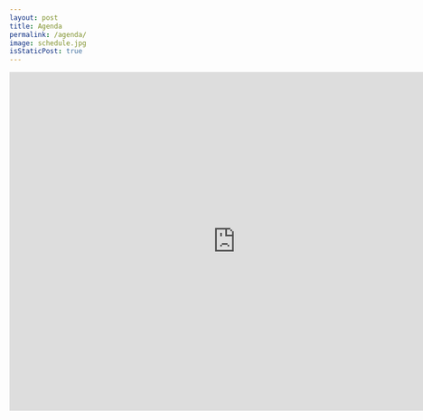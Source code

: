 ```yaml
---
layout: post
title: Agenda
permalink: /agenda/
image: schedule.jpg
isStaticPost: true
---
```


<iframe src="https://calendar.google.com/calendar/embed?src=2o1b3120h3lbocnbhhjrh86qhc%40group.calendar.google.com&ctz=Europe%2FParis" style="border: 0" width="800" height="600" frameborder="0" scrolling="no"></iframe>